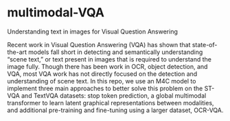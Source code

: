 # multimodal-VQA
Understanding text in images for Visual Question Answering

Recent work in Visual Question Answering (VQA) has shown that state-of-the-art models fall short in detecting and semantically understanding “scene text,” or text present in images that is required to understand the image fully. 
Though there has been work in OCR, object detection, and VQA, most VQA work has not directly focused on the detection and understanding of scene text. 
In this repo, we use an M4C model to implement three main approaches to better solve this problem on the ST-VQA and TextVQA datasets: stop token prediction, a global multimodal transformer to learn latent graphical representations between modalities, and additional pre-training and fine-tuning using a larger dataset, OCR-VQA.
